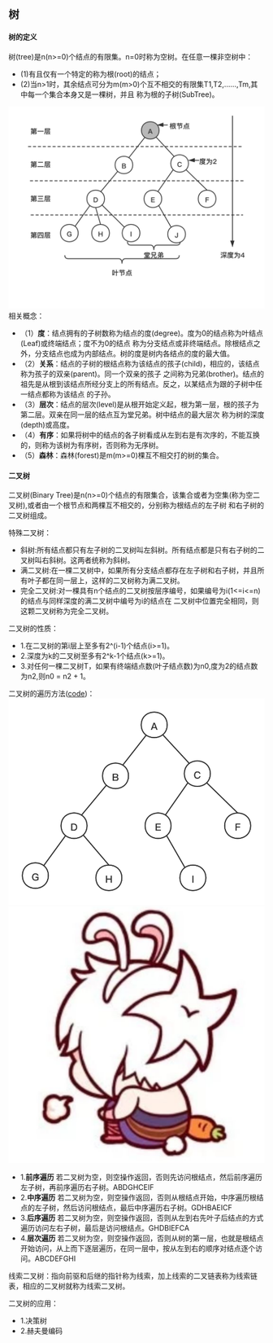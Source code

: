 ## 树

#### 树的定义
树(tree)是n(n>=0)个结点的有限集。n=0时称为空树。在任意一棵非空树中： 
- (1)有且仅有一个特定的称为根(root)的结点；
- (2)当n>1时，其余结点可分为m(m>0)个互不相交的有限集T1,T2,……,Tm,其中每一个集合本身又是一棵树，并且
称为根的子树(SubTree)。

![树](resource/tree.png "树")
相关概念：
- （1）**度**：结点拥有的子树数称为结点的度(degree)。度为0的结点称为叶结点(Leaf)或终端结点；度不为0的结点
称为分支结点或非终端结点。除根结点之外，分支结点也成为内部结点。树的度是树内各结点的度的最大值。
- （2）**关系**：结点的子树的根结点称为该结点的孩子(child)，相应的，该结点称为孩子的双亲(parent)。同一个双亲的孩子
之间称为兄弟(brother)。结点的祖先是从根到该结点所经分支上的所有结点。反之，以某结点为跟的子树中任一结点都称为该结点
的子孙。
- （3）**层次**：结点的层次(level)是从根开始定义起，根为第一层，根的孩子为第二层。双亲在同一层的结点互为堂兄弟。树中结点的最大层次
称为树的深度(depth)或高度。
- （4）**有序**：如果将树中的结点的各子树看成从左到右是有次序的，不能互换的，则称为该树为有序树，否则称为无序树。
- （5）**森林**：森林(forest)是m(m>=0)棵互不相交打的树的集合。



#### 二叉树
二叉树(Binary Tree)是n(n>=0)个结点的有限集合，该集合或者为空集(称为空二叉树),或者由一个根节点和两棵互不相交的，分别称为根结点的左子树
和右子树的二叉树组成。

特殊二叉树：
- 斜树:所有结点都只有左子树的二叉树叫左斜树。所有结点都是只有右子树的二叉树叫右斜树。这两者统称为斜树。
- 满二叉树:在一棵二叉树中，如果所有分支结点都存在左子树和右子树，并且所有叶子都在同一层上，这样的二叉树称为满二叉树。
- 完全二叉树:对一棵具有n个结点的二叉树按层序编号，如果编号为i(1<=i<=n)的结点与同样深度的满二叉树中编号为i的结点在
二叉树中位置完全相同，则这颗二叉树称为完全二叉树。

二叉树的性质：
- 1.在二叉树的第i层上至多有2^(i-1)个结点(i>=1)。
- 2.深度为k的二叉树至多有2^k-1个结点(k>=1)。
- 3.对任何一棵二叉树T，如果有终端结点数(叶子结点数)为n0,度为2的结点数为n2,则n0 = n2 + 1。

二叉树的遍历方法([code](code/tree/BinaryTree.java))：
![二叉树](resource/binaryTree.png "二叉树")
![二叉树](resource/apple-touch-icon_meitu_2.png "二叉树")
- 1.**前序遍历** 若二叉树为空，则空操作返回，否则先访问根结点，然后前序遍历左子树，再前序遍历右子树。ABDGHCEIF
- 2.**中序遍历** 若二叉树为空，则空操作返回，否则从根结点开始，中序遍历根结点的左子树，然后访问根结点，最后中序遍历右子树。GDHBAEICF
- 3.**后序遍历** 若二叉树为空，则空操作返回，否则从左到右先叶子后结点的方式遍历访问左右子树，最后是访问根结点。GHDBIEFCA
- 4.**层次遍历** 若二叉树为空，则空操作返回，否则从树的第一层，也就是根结点开始访问，从上而下逐层遍历，在同一层中，按从左到右的顺序对结点逐个访问。ABCDEFGHI

线索二叉树：指向前驱和后继的指针称为线索，加上线索的二叉链表称为线索链表，相应的二叉树就称为线索二叉树。

二叉树的应用：
- 1.决策树
- 2.赫夫曼编码
